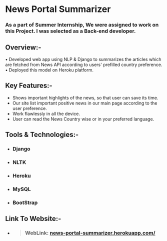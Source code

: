# News Portal Summarizer

### As a part of Summer Internship, We were assigned to work on this Project. I was selected as a Back-end developer.

## Overview:-
• Developed web app using NLP & Django to summarizes the articles which are fetched from News API according to users' prefilled country preference.
• Deployed this model on Heroku platform.

## Key Features:-
* Shows important highlights of the news, so that user can save its time.
* Our site list important positive news in our main page according to the user preference.
* Work flawlessly in all the device.
* User can read the News Country wise or in your preferred language.

## Tools & Technologies:-
* ### Django
* ### NLTK
* ### Heroku
* ### MySQL
* ### BootStrap

## Link To Website:-
* > ###  WebLink: [news-portal-summarizer.herokuapp.com/](https://news-portal-summarizer.herokuapp.com/)
